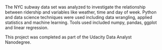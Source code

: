 The NYC subway data set was analyzed to investigate the relationship between ridership and variables like weather, time and day of week. Python and data science techniques were used including data wrangling, applied statistics and machine learning. Tools used included numpy, pandas, ggplot and linear regression.

This project was completed as part of the Udacity Data Analyst Nanodegree.

